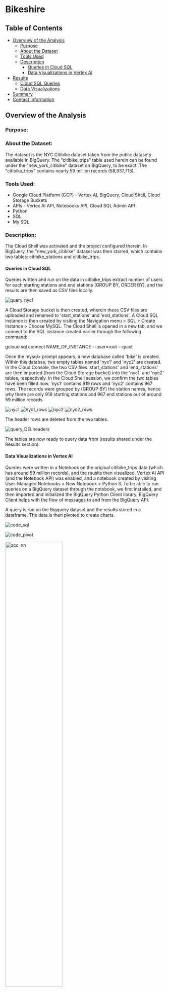 # Bikeshire
## Table of Contents
- [Overview of the Analysis](#overview-of-the-analysis)
    - [Purpose](#purpose)
    - [About the Dataset](#about-the-dataset)
    - [Tools Used](#tools-used)
    - [Description](#description)
        - [Queries in Cloud SQL](#Queries-in-Cloud-SQL)
        - [Data Visualizations in Vertex AI](#Data-Visualizations-in-Vertex-AI)
- [Results](#results) 
    - [Cloud SQL Queries](#Cloud-SQL-Queries)
    - [Data Visualizations](#Data-Visualizations)
- [Summary](#summary)
- [Contact Information](#contact-information)

## Overview of the Analysis
### Purpose:


### About the Dataset:
The dataset is the NYC Citibike dataset taken from the public datasets available in BigQuery. The "citibike_trips" table used herein can be found under the "new_york_citibike" dataset on BigQuery, to be exact. The "citibike_trips" contains nearly 59 million records (58,937,715).

### Tools Used:
* Google Cloud Platform (GCP) - Vertex AI, BigQuery, Cloud Shell, Cloud Storage Buckets
* APIs - Vertex AI API, Notebooks API, Cloud SQL Admin API
* Python 
* SQL
* My SQL

### Description:
The Cloud Shell was activated and the project configured therein. In BigQuery, the "new_york_citibike" dataset was then starred, which contains two tables: citibike_stations and citibike_trips. 

#### Queries in Cloud SQL
Queries written and run on the data in citibike_trips extract number of users for each starting stations and end stations (GROUP BY, ORDER BY), and the results are then saved as CSV files locally. 

![query_nyc1](https://github.com/SohaT7/Bikeshire/blob/main/Resources/Images/query_nyc1.png)

A Cloud Storage bucket is then created, wherein these CSV files are uploaded and renamed to 'start_stations' and 'end_stations'. A Cloud SQL instance is then created by visiting the Navigation menu > SQL > Create Instance > Choose MySQL. The Cloud Shell is opened in a new tab, and we connect to the SQL instance created earlier through the following command:

gcloud sql connect NAME_OF_INSTANCE --user=root --quiet

Once the mysql> prompt appears, a new database called 'bike' is created. Within this databse, two empty tables named 'nyc1' and 'nyc2' are created. In the Cloud Console, the two CSV files 'start_stations' and 'end_stations' are then imported (from the Cloud Storage bucket) into the 'nyc1' and 'nyc2' tables, respectively. In the Cloud Shell session, we confirm the two tables have been filled now. 'nyc1' contains 919 rows and 'nyc2' contains 967 rows. The records were grouped by (GROUP BY) the station names, hence why there are only 919 starting stations and 967 end stations out of around 59 million records. 

![nyc1](https://github.com/SohaT7/Bikeshire/blob/main/Resources/Images/nyc1.png)
![nyc1_rows](https://github.com/SohaT7/Bikeshire/blob/main/Resources/Images/nyc1_rows.png)
![nyc2](https://github.com/SohaT7/Bikeshire/blob/main/Resources/Images/nyc2.png)
![nyc2_rows](https://github.com/SohaT7/Bikeshire/blob/main/Resources/Images/nyc2_rows.png)

The header rows are deleted from the two tables.

![query_DELheaders](https://github.com/SohaT7/Bikeshire/blob/main/Resources/Images/query_DELheaders.png)

The tables are now ready to query data from (results shared under the Results section).

#### Data Visualizations in Vertex AI
Queries were written in a Notebook on the original citibike_trips data (which has around 59 million records), and the reuslts then visualized. Vertex AI API (and the Notebook API) was enabled, and a notebook created by visiting User-Managed Notebooks > New Notebook > Python 3. To be able to run queries on a BigQuery dataset through the notebook, we first installed, and then imported and initialized the BigQuery Python Client library. BigQuery Client helps with the flow of messages to and from the BigQuery API.

A query is run on the Bigquery dataset and the results stored in a dataframe. The data is then pivoted to create charts.

![code_sql](https://github.com/SohaT7/Bikeshire/blob/main/Resources/Images/code_sql.png)

![code_pivot](https://github.com/SohaT7/Bikeshire/blob/main/Resources/Images/code_pivot.png)

<img style="width:60%" alt="acc_nn" src="">

## Results
### Cloud SQL Queries

![topStart](https://github.com/SohaT7/Bikeshire/blob/main/Resources/Images/topStart.png)

![topStart_D](https://github.com/SohaT7/Bikeshire/blob/main/Resources/Images/topStart_D.png)

![topEnd](https://github.com/SohaT7/Bikeshire/blob/main/Resources/Images/topEnd.png)

![topEnd_D](https://github.com/SohaT7/Bikeshire/blob/main/Resources/Images/topEnd_D.png)

![bottomStart_D](https://github.com/SohaT7/Bikeshire/blob/main/Resources/Images/bottomStart_D.png)

![bottomEnd_D](https://github.com/SohaT7/Bikeshire/blob/main/Resources/Images/bottomEnd_D.png)

![topUnion_D](https://github.com/SohaT7/Bikeshire/blob/main/Resources/Images/topUnion_D.png)

![topUnion](https://github.com/SohaT7/Bikeshire/blob/main/Resources/Images/topUnion.png)

![bottomUnion_D](https://github.com/SohaT7/Bikeshire/blob/main/Resources/Images/bottomUnion_D.png)

![bottomUnion](https://github.com/SohaT7/Bikeshire/blob/main/Resources/Images/bottomUnion.png)

### Data Visualizations 

![top10start](https://github.com/SohaT7/Bikeshire/blob/main/Resources/Images/top10start.png)

![bottom10start](https://github.com/SohaT7/Bikeshire/blob/main/Resources/Images/bottom10start.png)

![top10end](https://github.com/SohaT7/Bikeshire/blob/main/Resources/Images/top10end.png)

![bottom30end](https://github.com/SohaT7/Bikeshire/blob/main/Resources/Images/bottom30end.png)

![chart_usertype](https://github.com/SohaT7/Bikeshire/blob/main/Resources/Images/chart_usertype.png)

![chart_usertype3](https://github.com/SohaT7/Bikeshire/blob/main/Resources/Images/chart_usertype3.png)

![chart_usertype2](https://github.com/SohaT7/Bikeshire/blob/main/Resources/Images/chart_usertype2.png)

![chart_gender](https://github.com/SohaT7/Bikeshire/blob/main/Resources/Images/chart_gender.png)

![chart_gender2](https://github.com/SohaT7/Bikeshire/blob/main/Resources/Images/chart_gender2.png)

## Summary

## Contact Information
Email: st.sohatariq@gmail.com

 
